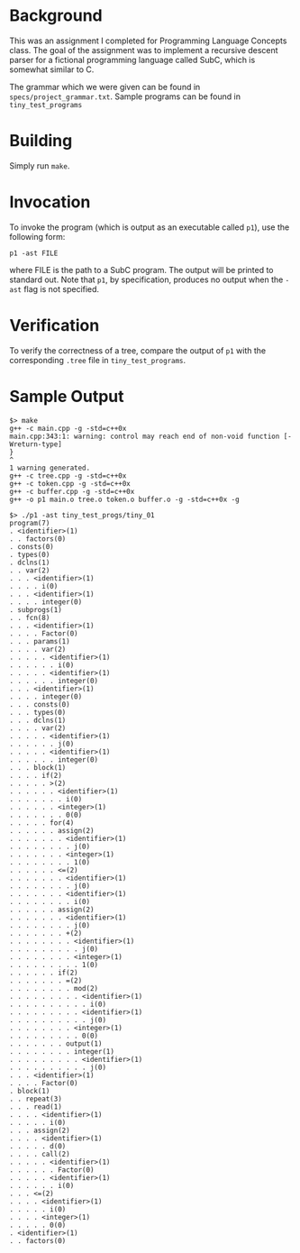 Background 
=========

This was an assignment I completed for Programming Language Concepts class.
The goal of the assignment was to implement a recursive descent parser for
a fictional programming language called SubC, which is somewhat similar to C.

The grammar which we were given can be found in `specs/project_grammar.txt`.
Sample programs can be found in `tiny_test_programs`

Building
========

Simply run `make`.

Invocation
=======

To invoke the program (which is output as an executable called `p1`), use the following form:

```
p1 -ast FILE
```

where FILE is the path to a SubC program. The output will be printed to standard out.
Note that `p1`, by specification, produces no output when the `-ast` flag is not specified.

Verification
============
To verify the correctness of a tree, compare the output of `p1` with the corresponding
`.tree` file in `tiny_test_programs`.

Sample Output
=============
```
$> make
g++ -c main.cpp -g -std=c++0x
main.cpp:343:1: warning: control may reach end of non-void function [-Wreturn-type]
}
^
1 warning generated.
g++ -c tree.cpp -g -std=c++0x
g++ -c token.cpp -g -std=c++0x
g++ -c buffer.cpp -g -std=c++0x
g++ -o p1 main.o tree.o token.o buffer.o -g -std=c++0x -g

$> ./p1 -ast tiny_test_progs/tiny_01
program(7)
. <identifier>(1)
. . factors(0)
. consts(0)
. types(0)
. dclns(1)
. . var(2)
. . . <identifier>(1)
. . . . i(0)
. . . <identifier>(1)
. . . . integer(0)
. subprogs(1)
. . fcn(8)
. . . <identifier>(1)
. . . . Factor(0)
. . . params(1)
. . . . var(2)
. . . . . <identifier>(1)
. . . . . . i(0)
. . . . . <identifier>(1)
. . . . . . integer(0)
. . . <identifier>(1)
. . . . integer(0)
. . . consts(0)
. . . types(0)
. . . dclns(1)
. . . . var(2)
. . . . . <identifier>(1)
. . . . . . j(0)
. . . . . <identifier>(1)
. . . . . . integer(0)
. . . block(1)
. . . . if(2)
. . . . . >(2)
. . . . . . <identifier>(1)
. . . . . . . i(0)
. . . . . . <integer>(1)
. . . . . . . 0(0)
. . . . . for(4)
. . . . . . assign(2)
. . . . . . . <identifier>(1)
. . . . . . . . j(0)
. . . . . . . <integer>(1)
. . . . . . . . 1(0)
. . . . . . <=(2)
. . . . . . . <identifier>(1)
. . . . . . . . j(0)
. . . . . . . <identifier>(1)
. . . . . . . . i(0)
. . . . . . assign(2)
. . . . . . . <identifier>(1)
. . . . . . . . j(0)
. . . . . . . +(2)
. . . . . . . . <identifier>(1)
. . . . . . . . . j(0)
. . . . . . . . <integer>(1)
. . . . . . . . . 1(0)
. . . . . . if(2)
. . . . . . . =(2)
. . . . . . . . mod(2)
. . . . . . . . . <identifier>(1)
. . . . . . . . . . i(0)
. . . . . . . . . <identifier>(1)
. . . . . . . . . . j(0)
. . . . . . . . <integer>(1)
. . . . . . . . . 0(0)
. . . . . . . output(1)
. . . . . . . . integer(1)
. . . . . . . . . <identifier>(1)
. . . . . . . . . . j(0)
. . . <identifier>(1)
. . . . Factor(0)
. block(1)
. . repeat(3)
. . . read(1)
. . . . <identifier>(1)
. . . . . i(0)
. . . assign(2)
. . . . <identifier>(1)
. . . . . d(0)
. . . . call(2)
. . . . . <identifier>(1)
. . . . . . Factor(0)
. . . . . <identifier>(1)
. . . . . . i(0)
. . . <=(2)
. . . . <identifier>(1)
. . . . . i(0)
. . . . <integer>(1)
. . . . . 0(0)
. <identifier>(1)
. . factors(0)
```
